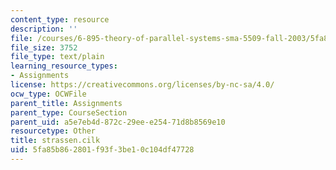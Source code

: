 ```yaml
---
content_type: resource
description: ''
file: /courses/6-895-theory-of-parallel-systems-sma-5509-fall-2003/5fa85b862801f93f3be10c104df47728_strassen.cilk
file_size: 3752
file_type: text/plain
learning_resource_types:
- Assignments
license: https://creativecommons.org/licenses/by-nc-sa/4.0/
ocw_type: OCWFile
parent_title: Assignments
parent_type: CourseSection
parent_uid: a5e7eb4d-872c-29ee-e254-71d8b8569e10
resourcetype: Other
title: strassen.cilk
uid: 5fa85b86-2801-f93f-3be1-0c104df47728
---
```


